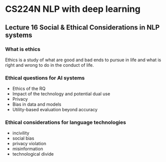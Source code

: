 # CS224N NLP with deep learning
## Lecture 16 Social & Ethical Considerations in NLP systems
### What is ethics
Ethics is a study of what are good and bad ends to pursue in life and what is right and wrong to do in the conduct of life. 
### Ethical questions for AI systems
+ Ethics of the RQ
+ Impact of the technology and potential dual use
+ Privacy
+ Bias in data and models
+ Utility-based evaluation beyond accuracy
### Ethical considerations for language technologies
+ incivility
+ social bias
+ privacy violation
+ misinformation
+ technological divide
